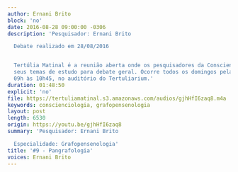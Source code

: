 ```yaml
---
author: Ernani Brito
block: 'no'
date: 2016-08-28 09:00:00 -0306
description: 'Pesquisador: Ernani Brito

  Debate realizado em 28/08/2016


  Tertúlia Matinal é a reunião aberta onde os pesquisadores da Conscienciologia apresentam
  seus temas de estudo para debate geral. Ocorre todos os domingos pela manhã, das
  09h às 10h45, no auditório do Tertuliarium.'
duration: 01:48:50
explicit: 'no'
file: https://tertuliamatinal.s3.amazonaws.com/audios/gjhHfI6zaq8.m4a
keywords: conscienciologia, grafopensenologia
layout: post
length: 6530
origin: https://youtu.be/gjhHfI6zaq8
summary: 'Pesquisador: Ernani Brito

  Especialidade: Grafopensenologia'
title: '#9 - Pangrafologia'
voices: Ernani Brito
---
```

